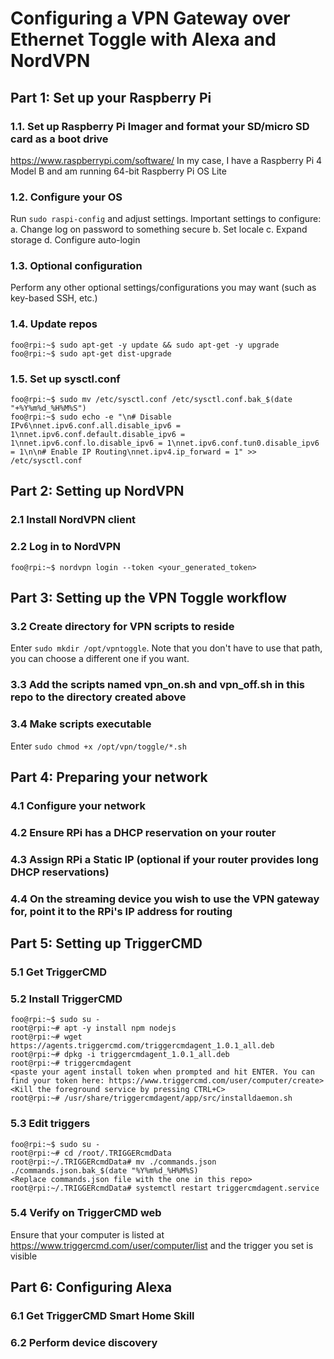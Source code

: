 # Configuring a VPN Gateway over Ethernet Toggle with Alexa and NordVPN

## Part 1: Set up your Raspberry Pi

### 1.1. Set up Raspberry Pi Imager and format your SD/micro SD card as a boot drive
https://www.raspberrypi.com/software/
In my case, I have a Raspberry Pi 4 Model B and am running 64-bit Raspberry Pi OS Lite
### 1.2. Configure your OS
Run `sudo raspi-config` and adjust settings. Important settings to configure:
a. Change log on password to something secure
b. Set locale
c. Expand storage
d. Configure auto-login
### 1.3. Optional configuration
Perform any other optional settings/configurations you may want (such as key-based SSH, etc.)
### 1.4. Update repos
```console
foo@rpi:~$ sudo apt-get -y update && sudo apt-get -y upgrade
foo@rpi:~$ sudo apt-get dist-upgrade
```
### 1.5. Set up sysctl.conf
```console
foo@rpi:~$ sudo mv /etc/sysctl.conf /etc/sysctl.conf.bak_$(date "+%Y%m%d_%H%M%S")
foo@rpi:~$ sudo echo -e "\n# Disable IPv6\nnet.ipv6.conf.all.disable_ipv6 = 1\nnet.ipv6.conf.default.disable_ipv6 = 1\nnet.ipv6.conf.lo.disable_ipv6 = 1\nnet.ipv6.conf.tun0.disable_ipv6 = 1\n\n# Enable IP Routing\nnet.ipv4.ip_forward = 1" >> /etc/sysctl.conf
```

## Part 2: Setting up NordVPN

### 2.1 Install NordVPN client

### 2.2 Log in to NordVPN
```console
foo@rpi:~$ nordvpn login --token <your_generated_token>
```
## Part 3: Setting up the VPN Toggle workflow
### 3.2 Create directory for VPN scripts to reside
Enter `sudo mkdir /opt/vpntoggle`. Note that you don't have to use that path, you can choose a different one if you want.
### 3.3 Add the scripts named vpn_on.sh and vpn_off.sh in this repo to the directory created above
### 3.4 Make scripts executable
Enter `sudo chmod +x /opt/vpn/toggle/*.sh`

## Part 4: Preparing your network
### 4.1 Configure your network
### 4.2 Ensure RPi has a DHCP reservation on your router
### 4.3 Assign RPi a Static IP (optional if your router provides long DHCP reservations)
### 4.4 On the streaming device you wish to use the VPN gateway for, point it to the RPi's IP address for routing

## Part 5: Setting up TriggerCMD
### 5.1 Get TriggerCMD
### 5.2 Install TriggerCMD
```console
foo@rpi:~$ sudo su -
root@rpi:~# apt -y install npm nodejs
root@rpi:~# wget https://agents.triggercmd.com/triggercmdagent_1.0.1_all.deb
root@rpi:~# dpkg -i triggercmdagent_1.0.1_all.deb
root@rpi:~# triggercmdagent
<paste your agent install token when prompted and hit ENTER. You can find your token here: https://www.triggercmd.com/user/computer/create>
<Kill the foreground service by pressing CTRL+C>
root@rpi:~# /usr/share/triggercmdagent/app/src/installdaemon.sh
```
### 5.3 Edit triggers
```console
foo@rpi:~$ sudo su -
root@rpi:~# cd /root/.TRIGGERcmdData
root@rpi:~/.TRIGGERcmdData# mv ./commands.json ./commands.json.bak_$(date "%Y%m%d_%H%M%S)
<Replace commands.json file with the one in this repo>
root@rpi:~/.TRIGGERcmdData# systemctl restart triggercmdagent.service
```
### 5.4 Verify on TriggerCMD web
Ensure that your computer is listed at https://www.triggercmd.com/user/computer/list and the trigger you set is visible

## Part 6: Configuring Alexa
### 6.1 Get TriggerCMD Smart Home Skill
### 6.2 Perform device discovery


